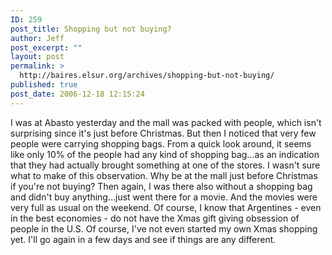 ```yaml
---
ID: 259
post_title: Shopping but not buying?
author: Jeff
post_excerpt: ""
layout: post
permalink: >
  http://baires.elsur.org/archives/shopping-but-not-buying/
published: true
post_date: 2006-12-18 12:15:24
---
```

I was at Abasto yesterday and the mall was packed with people, which isn't surprising since it's just before Christmas. But then I noticed that very few people were carrying shopping bags. From a quick look around, it seems like only 10% of the people had any kind of shopping bag...as an indication that they had actually brought something at one of the stores. I wasn't sure what to make of this observation. Why be at the mall just before Christmas if you're not buying? Then again, I was there also without a shopping bag and didn't buy anything...just went there for a movie. And the movies were very full as usual on the weekend. Of course, I know that Argentines - even in the best economies - do not have the Xmas gift giving obsession of people in the U.S. Of course, I've not even started my own Xmas shopping yet. I'll go again in a few days and see if things are any different.
